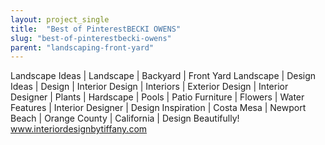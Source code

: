 ```yaml
---
layout: project_single
title:  "Best of PinterestBECKI OWENS"
slug: "best-of-pinterestbecki-owens"
parent: "landscaping-front-yard"
---
```

Landscape Ideas | Landscape | Backyard | Front Yard Landscape | Design Ideas | Design | Interior Design | Interiors | Exterior Design | Interior Designer | Plants | Hardscape | Pools | Patio Furniture | Flowers | Water Features | Interior Designer | Design Inspiration | Costa Mesa | Newport Beach | Orange County | California | Design Beautifully!  www.interiordesignbytiffany.com
